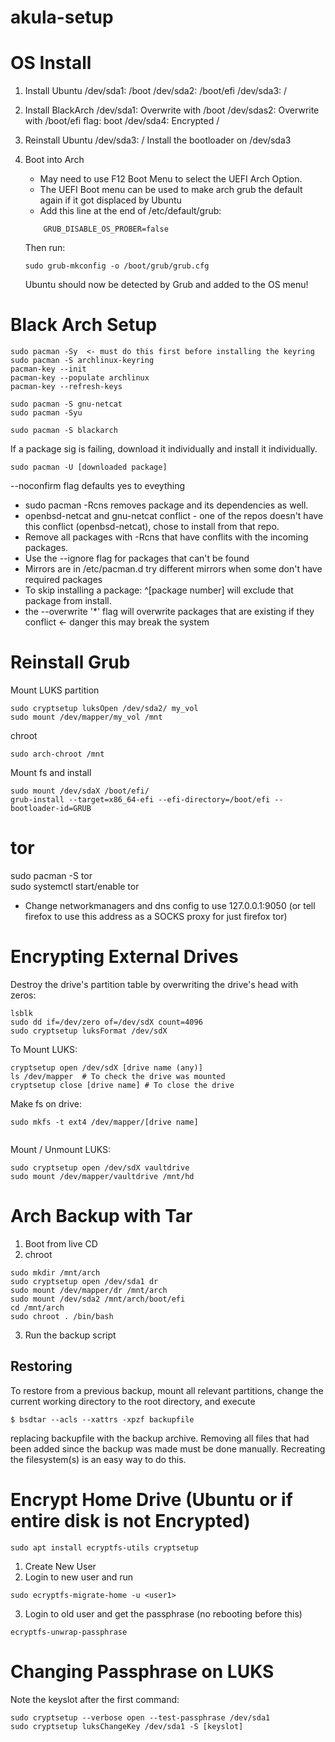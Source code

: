 # akula-setup

# OS Install

1. Install Ubuntu
	/dev/sda1: /boot
	/dev/sda2: /boot/efi
	/dev/sda3: /

2. Install BlackArch
	/dev/sda1: Overwrite with /boot
	/dev/sdas2: Overwrite with /boot/efi flag: boot
	/dev/sda4: Encrypted /
3. Reinstall Ubuntu
	/dev/sda3: / Install the bootloader on /dev/sda3
4. Boot into Arch 
	- May need to use F12 Boot Menu to select the UEFI Arch Option. 
	- The UEFI Boot menu can be used to make arch grub the default again if it got displaced by Ubuntu
	- Add this line at the end of /etc/default/grub: 
	```
		GRUB_DISABLE_OS_PROBER=false
	```
	Then run: 

	```
	sudo grub-mkconfig -o /boot/grub/grub.cfg
	```
	Ubuntu should now be detected by Grub and added to the OS menu!
    
 # Black Arch Setup
 ```
 sudo pacman -Sy  <- must do this first before installing the keyring
 sudo pacman -S archlinux-keyring 
 pacman-key --init
 pacman-key --populate archlinux
 pacman-key --refresh-keys
 
 sudo pacman -S gnu-netcat  
 sudo pacman -Syu
 
 sudo pacman -S blackarch 
 ```
 If a package sig is failing, download it individually and install it individually. 
 ```
 sudo pacman -U [downloaded package]
 ```
 
 --noconfirm flag defaults yes to eveything
 - sudo pacman -Rcns removes package and its dependencies as well. <br/>
 - openbsd-netcat and gnu-netcat conflict - one of the repos doesn't have this conflict (openbsd-netcat), chose to install from that repo. 
- Remove all packages with -Rcns that have conflits with the incoming packages. 
- Use the --ignore flag for packages that can't be found
- Mirrors are in /etc/pacman.d try different mirrors when some don't have required packages
- To skip installing a package: ^[package number] will exclude that package from install. 
- the --overwrite '*' flag will overwrite packages that are existing if they conflict <- danger this may break the system

# Reinstall Grub

Mount LUKS partition
```
sudo cryptsetup luksOpen /dev/sda2/ my_vol
sudo mount /dev/mapper/my_vol /mnt
```
chroot
```
sudo arch-chroot /mnt
```
Mount fs and install 
```
sudo mount /dev/sdaX /boot/efi/
grub-install --target=x86_64-efi --efi-directory=/boot/efi --bootloader-id=GRUB
```

# tor
sudo pacman -S tor <br/>
sudo systemctl start/enable tor
- Change networkmanagers and dns config to use 127.0.0.1:9050 (or tell firefox to use this address as a SOCKS proxy for just firefox tor) 

# Encrypting External Drives
Destroy the drive's partition table by overwriting the drive's head with zeros:
```
lsblk
sudo dd if=/dev/zero of=/dev/sdX count=4096
sudo cryptsetup luksFormat /dev/sdX
```
To Mount LUKS: 
```
cryptsetup open /dev/sdX [drive name (any)]
ls /dev/mapper  # To check the drive was mounted
cryptsetup close [drive name] # To close the drive
```
Make fs on drive: 
```
sudo mkfs -t ext4 /dev/mapper/[drive name]


```
Mount / Unmount LUKS: 
```
sudo cryptsetup open /dev/sdX vaultdrive
sudo mount /dev/mapper/vaultdrive /mnt/hd
```
# Arch Backup with Tar
1. Boot from live CD
2. chroot
```
sudo mkdir /mnt/arch
sudo cryptsetup open /dev/sda1 dr
sudo mount /dev/mapper/dr /mnt/arch
sudo mount /dev/sda2 /mnt/arch/boot/efi
cd /mnt/arch
sudo chroot . /bin/bash
```
3. Run the backup script

## Restoring
To restore from a previous backup, mount all relevant partitions, change the current working directory to the root directory, and execute
```
$ bsdtar --acls --xattrs -xpzf backupfile
```
replacing backupfile with the backup archive. Removing all files that had been added since the backup was made must be done manually. Recreating the filesystem(s) is an easy way to do this. 

# Encrypt Home Drive (Ubuntu or if entire disk is not Encrypted) 
```
sudo apt install ecryptfs-utils cryptsetup
```
1. Create New User
2. Login to new user and run
```
sudo ecryptfs-migrate-home -u <user1>
```
3. Login to old user and get the passphrase (no rebooting before this)
```
ecryptfs-unwrap-passphrase
```

# Changing Passphrase on LUKS
Note the keyslot after the first command: 
```
sudo cryptsetup --verbose open --test-passphrase /dev/sda1
sudo cryptsetup luksChangeKey /dev/sda1 -S [keyslot]
```
